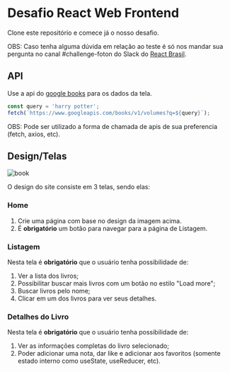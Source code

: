 # Desafio React Web Frontend

Clone este repositório e comece já o nosso desafio.

OBS: Caso tenha alguma dúvida em relação ao teste é só nos mandar sua pergunta no canal #challenge-foton do Slack do [React Brasil](https://react-brasil-slack.herokuapp.com/).

## API

Use a api do [google books](https://developers.google.com/books/docs/v1/using) para os dados da tela.

```js
const query = 'harry potter';
fetch(`https://www.googleapis.com/books/v1/volumes?q=${query}`);
```

OBS: Pode ser utilizado a forma de chamada de apis de sua preferencia (fetch, axios, etc).

## Design/Telas

![book](https://user-images.githubusercontent.com/13947203/114557626-3d95ce80-9c40-11eb-94ab-57abc6a82904.png)

O design do site consiste em 3 telas, sendo elas:

### Home

1. Crie uma página com base no design da imagem acima.
2. É **obrigatório** um botão para navegar para a página de Listagem.

### Listagem

Nesta tela é **obrigatório** que o usuário tenha possibilidade de:

1. Ver a lista dos livros;
2. Possibilitar buscar mais livros com um botão no estilo "Load more";
3. Buscar livros pelo nome;
4. Clicar em um dos livros para ver seus detalhes.

### Detalhes do Livro

Nesta tela é **obrigatório** que o usuário tenha possibilidade de:

1. Ver as informações completas do livro selecionado;
2. Poder adicionar uma nota, dar like e adicionar aos favoritos (somente estado interno como useState, useReducer, etc).
